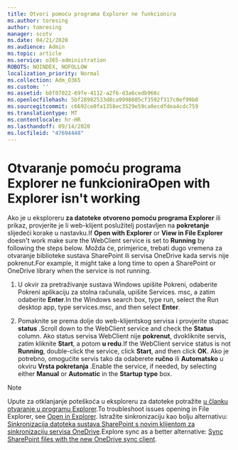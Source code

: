 ```yaml
---
title: Otvori pomoću programa Explorer ne funkcionira
ms.author: toresing
author: tomresing
manager: scotv
ms.date: 04/21/2020
ms.audience: Admin
ms.topic: article
ms.service: o365-administration
ROBOTS: NOINDEX, NOFOLLOW
localization_priority: Normal
ms.collection: Adm_O365
ms.custom: ''
ms.assetid: b8f07022-69fe-4112-a2f6-d3a6cedb966c
ms.openlocfilehash: 5bf28982533d8ca9998605cf3592f317c0ef99b0
ms.sourcegitcommit: c6692ce0fa1358ec3529e59ca0ecdfdea4cdc759
ms.translationtype: MT
ms.contentlocale: hr-HR
ms.lasthandoff: 09/14/2020
ms.locfileid: "47694448"
---
```

# <a name="open-with-explorer-isnt-working"></a><span data-ttu-id="4c39f-102">Otvaranje pomoću programa Explorer ne funkcionira</span><span class="sxs-lookup"><span data-stu-id="4c39f-102">Open with Explorer isn't working</span></span>

<span data-ttu-id="4c39f-103">Ako je u eksploreru **za datoteke** **otvoreno pomoću programa Explorer** ili prikaz, provjerite je li web-klijent poslužitelj postavljen na **pokretanje** slijedeći korake u nastavku.</span><span class="sxs-lookup"><span data-stu-id="4c39f-103">If **Open with Explorer** or **View in File Explorer** doesn't work make sure the WebClient service is set to **Running** by following the steps below.</span></span> <span data-ttu-id="4c39f-104">Možda će, primjerice, trebati dugo vremena za otvaranje biblioteke sustava SharePoint ili servisa OneDrive kada servis nije pokrenut.</span><span class="sxs-lookup"><span data-stu-id="4c39f-104">For example, it might take a long time to open a SharePoint or OneDrive library when the service is not running.</span></span> 
  
1. <span data-ttu-id="4c39f-105">U okvir za pretraživanje sustava Windows upišite Pokreni, odaberite Pokreni aplikaciju za stolna računala, upišite Services. msc, a zatim odaberite **Enter**.</span><span class="sxs-lookup"><span data-stu-id="4c39f-105">In the Windows search box, type run, select the Run desktop app, type services.msc, and then select **Enter**.</span></span>
    
2. <span data-ttu-id="4c39f-106">Pomaknite se prema dolje do web-klijentskog servisa i provjerite stupac **status** .</span><span class="sxs-lookup"><span data-stu-id="4c39f-106">Scroll down to the WebClient service and check the **Status** column.</span></span> <span data-ttu-id="4c39f-107">Ako status servisa WebClient nije **pokrenut**, dvokliknite servis, zatim kliknite **Start**, a potom **u redu**.</span><span class="sxs-lookup"><span data-stu-id="4c39f-107">If the WebClient service status is not **Running**, double-click the service, click **Start**, and then click **OK**.</span></span> <span data-ttu-id="4c39f-108">Ako je potrebno, omogućite servis tako da odaberete **ručno** ili **Automatsko** u okviru **Vrsta pokretanja** .</span><span class="sxs-lookup"><span data-stu-id="4c39f-108">Enable the service, if needed, by selecting either **Manual** or **Automatic** in the **Startup type** box.</span></span> 
    
> [!NOTE]
> <span data-ttu-id="4c39f-109">Upute za otklanjanje poteškoća u eksploreru za datoteke potražite [u članku otvaranje u programu Explorer](https://go.microsoft.com/fwlink/?linkid=871665).</span><span class="sxs-lookup"><span data-stu-id="4c39f-109">To troubleshoot issues opening in File Explorer, see [Open in Explorer](https://go.microsoft.com/fwlink/?linkid=871665).</span></span> <span data-ttu-id="4c39f-110">Istražite sinkronizaciju kao bolju alternativu: [Sinkronizacija datoteka sustava SharePoint s novim klijentom za sinkronizaciju servisa OneDrive](https://go.microsoft.com/fwlink/?linkid=871666).</span><span class="sxs-lookup"><span data-stu-id="4c39f-110">Explore sync as a better alternative: [Sync SharePoint files with the new OneDrive sync client](https://go.microsoft.com/fwlink/?linkid=871666).</span></span> 
  

